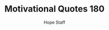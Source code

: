 ---
image: /assets/img/mq/mq_180_warren.png
title: Motivational Quotes 180
categories:
  - Motivational Quotes
author: Hope Staff
notes: Motivational Quotes 180
embed: >-
  EMBED_GOES_HERE
transcript: >-
  SOME LINES OF TEXT START HERE
---